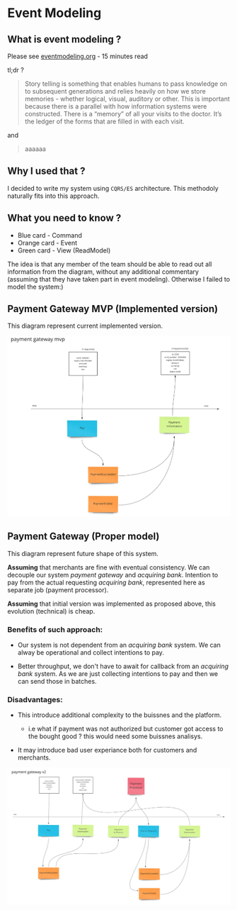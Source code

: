 # Event Modeling

## What is event modeling ? 
Please see [eventmodeling.org](https://eventmodeling.org/posts/what-is-event-modeling/) - 15 minutes read

tl;dr ?

> Story telling is something that enables humans to pass knowledge on to subsequent generations and relies heavily on how we store memories - whether logical, visual, auditory or other. This is important because there is a parallel with how information systems were constructed. There is a “memory” of all your visits to the doctor. It’s the ledger of the forms that are filled in with each visit.

and

> aaaaaa

## Why I used that ? 

I decided to write my system using `CQRS/ES` architecture. 
This methodoly naturally fits into this approach.

## What you need to know ?

- Blue card - Command
- Orange card - Event
- Green card - View (ReadModel)

The idea is that any member of the team should 
be able to read out all information from the diagram, 
without any additional commentary (assuming that they have taken part in event modeling). 
Otherwise I failed to model the system:)

## Payment Gateway MVP (Implemented version)

This diagram represent current implemented version.

![event-modeling-mvp](payment-gateway-features-1.jpg)


## Payment Gateway (Proper model)

This diagram represent future shape of this system.

**Assuming** that merchants are fine with eventual consistency. 
We can decouple our system *payment gateway* and *acquiring bank*. Intention to pay from the actual requesting 
*acquiring bank*, represented here as separate job (payment processor).
 
**Assuming** that initial version was implemented as proposed above, this evolution (technical) is cheap.

### Benefits of such approach:

- Our system is not dependent from an *acquiring bank* system. 
We can alway be operational and collect intentions to pay.

- Better throughput, we don't have to await for callback from an *acquiring bank* system.
As we are just collecting intentions to pay and then we can send those in batches.

### Disadvantages:

- This introduce additional complexity to the buissnes and the platform. 
    - i.e what if payment was not authorized but customer got access to the bought good ? 
    this would need some buissnes analisys.

- It may introduce bad user experiance both for customers and merchants.

![event-modeling-mvp](payment-gateway-features-2.jpg)